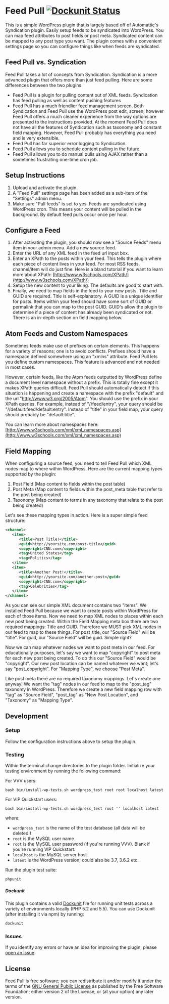 Feed Pull [![Dockunit Status](http://dockunit.io/svg/tlovett1/feed-pull/develop)](http://dockunit.io/projects/tlovett1/feed-pull#develop)
==============

This is a simple WordPress plugin that is largely based off of Automattic's Syndication plugin. Easily setup feeds to
be syndicated into WordPress. You can map feed attributes to post fields or post meta. Syndicated content can be mapped
to any post type you want. The plugin comes with a convenient settings page so you can configure things like when feeds
are syndicated.

## Feed Pull vs. Syndication

Feed Pull takes a lot of concepts from Syndication. Syndication is a more advanced plugin that offers more than just
feed pulling. Here are some differences between the two plugins
* Feed Pull is a plugin for pulling content out of XML feeds. Syndication has feed pulling as well as content
pushing features
* Feed Pull has a much friendlier feed management screen. Both Syndication and Feed Pull use the WordPress post edit,
screen, however Feed Pull offers a much cleaner experience from the way options are presented to the instructions
provided. At the moment Feed Pull does not have all the features of Syndication such as taxonomy and constant
field mapping. However, Feed Pull probably has everything you need and is very extensible.
* Feed Pull has far superior error logging to Syndication.
* Feed Pull allows you to schedule content pulling in the future.
* Feed Pull allows you to do manual pulls using AJAX rather than a sometimes frustrating one-time cron job.

## Setup Instructions

1. Upload and activate the plugin.
1. A "Feed Pull" settings page has been added as a sub-item of the "Settings" admin menu.
1. Make sure "Pull feeds" is set to yes. Feeds are syndicated using WordPress cron. This means your content will be
pulled in the background. By default feed pulls occur once per hour.

## Configure a Feed

1. After activating the plugin, you should now see a "Source Feeds" menu item in your admin menu. Add a new source
feed.
1. Enter the URL of any XML feed in the feed url input box.
1. Enter an XPath to the posts within your feed. This tells the plugin where each piece of content lives in your
feed.  For most RSS feeds, channel/item will do just fine. Here is a bland tutorial if you want to learn more about
XPath: [http://www.w3schools.com/XPath/](http://www.w3schools.com/XPath/)
1. Setup the new content to your liking. The defaults are good to start with.
1. Finally, we need to map fields in the feed to your new posts. Title and GUID are required. Title is
self-explanatory. A GUID is a unique identifier for posts. Items within your feed should have some sort of GUID or
permalink that you can map to the post GUID. GUID's allow the plugin to determine if a piece of content has already
been syndicated or not. There is an in-depth section on field mapping below.

## Atom Feeds and Custom Namespaces

Sometimes feeds make use of prefixes on certain elements. This happens for a variety of reasons; one is to avoid
conflicts. Prefixes should have a namespace defined somewhere using an "xmlns" attribute. Feed Pull lets you
define custom namespaces. This feature is advanced and not needed in most cases.

However, certain feeds, like the Atom feeds outputted by WordPress define a document level namespace without a
prefix. This is totally fine except it makes XPath queries difficult. Feed Pull should automatically detect if
this situation is happening and create a namespace with the prefix "default" and the url "http://www.w3.org/2005/Atom".
You should use the prefix in your XPath queries. For example, instead of "//feed/entry", your query should be
"//default:feed/default:entry". Instead of "title" in your field map, your query should probably be "default:title".

You can learn more about namespaces here: [http://www.w3schools.com/xml/xml_namespaces.asp](http://www.w3schools.com/xml/xml_namespaces.asp)

## Field Mapping

When configuring a source feed, you need to tell Feed Pull which XML nodes map to where within WordPress. Here are the current
mapping types supported by the plugin:

1. Post Field (Map content to fields within the post table)
1. Post Meta (Map content to fields within the post_meta table that refer to the post being created)
1. Taxonomy (Map content to terms in any taxonomy that relate to the post being created)

Let's see these mapping types in action. Here is a super simple feed structure:
```xml
<channel>
   <item>
      <title>Post Title!</title>
      <guid>http://yoursite.com/post-title</guid>
      <copyright>CNN.com</copyright>
      <tag>United States</tag>
      <tag>Politics</tag>
   </item>
   <item>
      <title>Another Post!</title>
      <guid>http://yoursite.com/another-post</guid>
      <copyright>CNN.com</copyright>
      <tag>Celebrities</tag>
   </item>
</channel>
```

As you can see our simple XML document contains two "items". We installed Feed Pull because we want to create posts within
WordPress for each of those items. Now we need to map XML nodes to places within each new post being created. Within the Field Mapping meta box
there are two required mappings: Title and GUID. Therefore we MUST pick XML nodes in our feed to map to these things. For post_title,
our "Source Field" will be "title". For guid, our "Source Field" will be guid. Simple right?

Now we can map whatever nodes we want to post meta in our feed. For educationally purposes, let's say we want to map
"copyright" to post meta for each new post being created. To do this our "Source Field" would be "copyright". Our new
post location can be named whatever we want; let's say "post_copyright". For "Mapping Type", we choose "Post Meta".

Like post meta there are no required taxonomy mappings. Let's create one anyway! We want the "tag" nodes in our feed
to map to the "post_tag" taxonomy in WordPress. Therefore we create a new field mapping row with "tag" as "Source Field",
"post_tag" as "New Post Location", and "Taxonomy" as "Mapping Type".

## Development

### Setup

Follow the configuration instructions above to setup the plugin.

### Testing

Within the terminal change directories to the plugin folder. Initialize your testing environment by running the
following command:

For VVV users:
```
bash bin/install-wp-tests.sh wordpress_test root root localhost latest
```

For VIP Quickstart users:
```
bash bin/install-wp-tests.sh wordpress_test root '' localhost latest
```

where:

* ```wordpress_test``` is the name of the test database (all data will be deleted!)
* ```root``` is the MySQL user name
* ```root``` is the MySQL user password (if you're running VVV). Blank if you're running VIP Quickstart.
* ```localhost``` is the MySQL server host
* ```latest``` is the WordPress version; could also be 3.7, 3.6.2 etc.


Run the plugin test suite:

```bash
phpunit
```

##### Dockunit

This plugin contains a valid [Dockunit](https://www.npmjs.com/package/dockunit) file for running unit tests across a variety of environments locally (PHP 5.2 and 5.5). You can use Dockunit (after installing it via npm) by running:

```bash
dockunit
```

### Issues

If you identify any errors or have an idea for improving the plugin, please [open an issue](https://github.com/tlovett1/feed-pull/issues?state=open).


## License

Feed Pull is free software; you can redistribute it and/or modify it under the terms of the [GNU General Public License](http://www.gnu.org/licenses/gpl-2.0.html) as published by the Free Software Foundation; either version 2 of the License, or (at your option) any later version.

